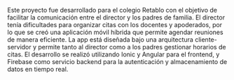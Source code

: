 Este proyecto fue desarrollado para el colegio Retablo con el objetivo de facilitar la comunicación entre el director y los padres de familia. El director tenía dificultades para organizar citas con los docentes y apoderados, por lo que se creó una aplicación móvil híbrida que permite agendar reuniones de manera eficiente. La app está diseñada bajo una arquitectura cliente-servidor y permite tanto al director como a los padres gestionar horarios de citas. El desarrollo se realizó utilizando Ionic y Angular para el frontend, y Firebase como servicio backend para la autenticación y almacenamiento de datos en tiempo real.
